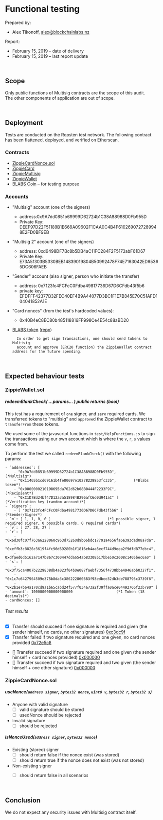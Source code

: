# Functional testing

Prepared by:

- Alex Tikonoff, [alex@blockchainlabs.nz](alex@blockchainlabs.nz)

Report:

- February 15, 2019 – date of delivery
- February 15, 2019 – last report update


<br><!-- ********************************************* -->

## Scope

Only public functions of Multisig contracts are the scope of this audit.<br>
The other components of application are out of scope.

<br><!-- ********************************************* -->

## Deployment

Tests are conducted on the Ropsten test network. The following contract has been flattened, deployed, and verified on Etherscan.

### Contracts
- [ZippieCardNonce.sol](https://ropsten.etherscan.io/tx/0x97b5546d240333764bb1fcb33823f5e991cef9f9cee8f0f3e97ed3ba16e1298c) 
- [ZippieCard](https://ropsten.etherscan.io/tx/0xe17b6f548015a4c21583dffb8d9b24c5c628f4e5fc86093d28fd28eb658ec5be)
- [ZippieMultisig](https://ropsten.etherscan.io/tx/0x256670d113700e2ddbc398edbfdaa6f88432d92fe42ddd3f2d4305fc3f18b507)
- [ZippieWallet](https://ropsten.etherscan.io/tx/0x5d73c091e79b03b8ca849017b07845bb9061672a31d48ddbb30ed2b98d8a19d8)
- [BLABS Coin](https://ropsten.etherscan.io/address/0x11465b1cd69161b4fe80697e10278228853fc33b) – for testing purpose

### Accounts

- "Multisig" account (one of the signers) 
	- address:0x9A7dd0851b69999D62724b1C38A88988D0Fb955D
	- Private Key: DEEF97D22F51189B1E669A09602F1CAA0C4B4F6102690727289948E2FD0BF9EB

- "Multisig 2" account (one of the signers) 
	- address: 0xd6498DF7Bc8b5DB4aC11FC284F2F5173abF61D67
	- Private Key: E73A51303B5330BEB14839019804B50992478F74E7163042ED65365DC606FAEB

- "Sender" account (also signer, person who initiate the transfer)
	- address: 0x7123fc4FCFcC0Fdba49817736D67D6CFdb43f5b6
	- private key: EFDFFF42377B32FEC40EF4B9A44077D3BC1F1E7B845E70C51AFD104041852A1E

- "Card nonces" (from the test's hardcoded values):
	- 0x40B4eC8EC80b485118816FF998Ce4E54c88aBD20

- [BLABS token](https://ropsten.etherscan.io/address/0x11465b1cd69161b4fe80697e10278228853fc33b) ([repo](https://github.com/BlockchainLabsNZ/blabs-coin))

		In order to get sign transactions, one should send tokens to Multisig 
		account and approve (ERC20 function) the ZippieWallet contract address for the future spending.


<br><!-- ********************************************* -->

## Expected behaviour tests



### ZippieWallet.sol

##### redeemBlankCheck( ...*params*... ) public returns (bool)

This test has a requirement of `one` signer, and `zero` required cards. We transferred tokens to "multisig" and `approve`d the ZippieWallet contract to `transferFrom` these tokens.

We used some of the javascript functions in `test/HelpFunctions.js` to sign the transactions using our own account which is where the `v`, `r`, `s` values come from.

To perform the test we called `redeemBlankCheck()` with the following params:

```
- `addresses`: [
	- "0x9A7dd0851b69999D62724b1C38A88988D0Fb955D",        (*Multisig*)
	- "0x11465b1cd69161b4fe80697e10278228853fc33b",        (*Blabs token*)
	- "0x0000000210198695da702d62b08B0444F2233F9C",        (*Recipient*)
	- "0xC1D7Bd24bf47D12a3a518984B296afC6d0d941aC" ]       (*Verification key (random account)*)
- `signers`:  
	- [ "0x7123fc4FCFcC0Fdba49817736D67D6CFdb43f5b6" ]     (*Sender/Signer*)
- `m`: [ 1, 1, 0, 0 ]					       (*1 possible signer, 1 required signer, 0 possible cards, 0 required cards*)
- `v`: [ 27, 28, 27 ]
- `r`: [ 
	- "0x6d30fc07f763a6228060c963d75260d9b66bdc17791a4656fa6a393dad08a7da", 
	- "0xeffb3c8826c3619f4fc96d69280b1f1816eb4aa3ecf744d9eea2f9dfd877ebc4",   
	- 0xdfaed6d5162a7147b867c300447dda654ab83308517bbe50c2608c1405bec6a0" ]
- `s`: [ 
	- "0x3f75ca4007b2229838db4a023f04b0e087faebf7356f4738bbe4946abb0327f1", 
	- "0x1c7c6427964509e375b8da3c386222860583f93edbee32db3de788795c3739f6", 
	- "0x2b1e7b64a170cd9a1b65cabd24f577f034a73a2f39ffa0ace04492766f23b790" ]
- `amount`: 1000000000000000000				       (*1 Token (18 decimals)*)
- cardNonces: []
```

###### Test results

- [x] Transfer should succeed if one signature is required and given (the sender himself, no cards, no other signatures) [0xc3dc9f](https://ropsten.etherscan.io/tx/0xc3dc9ff27e422a38371ef991959afb14bb05e14f0514e0113c273d3ca4106aa9)
- [x] Transfer failed if two signature required and one given, no card nonces provided [0x72e5c8](https://ropsten.etherscan.io/tx/0x72e5c8f670ab5c4fe9ef47487e3ceeff7ccb84cacdbb9c8457f52107660c8e9e)
- [] Transfer succeed if two signature required and one given (the sender himself + card nonces provided) [0x000000]()
- [] Transfer succeed if two signature required and two given (the sender himself + one other signature) [0x000000]()


### ZippieCardNonce.sol

##### useNonce(`address signer`, `bytes32 nonce`, `uint8 v`, `bytes32 r`, `bytes32 s`)

-  Anyone with valid signature
	-  [ ] valid signature should be stored
	-  [ ] usedNonce should be rejected
-  Invalid signature
	-  [ ] should be rejected

##### isNonceUsed(`address signer`, `bytes32 nonce`)

-  Existing (stored) signer
	-  [ ] should return false if the nonce exist (was stored)
	-  [ ] should return true if the nonce does not exist (was not stored)
-  Non-existing signer
	-  [ ] should return false in all scenarios

	
<br><!-- ********************************************* -->
	
## Conclusion


We do not expect any security issues with Multisig contract itself.



